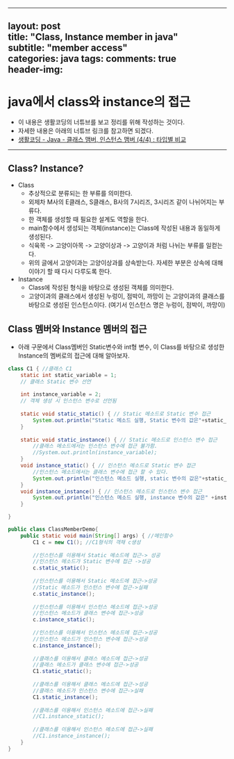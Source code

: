 
---  
layout: post  
title: "Class, Instance member in java"  
subtitle: "member access"  
categories: java
tags: 
comments: true  
header-img:
---  

# java에서 class와 instance의 접근
- 이 내용은 생활코딩의 너튜브를 보고 정리를 위해 작성하는 것이다.
- 자세한 내용은 아래의 너튜브 링크를 참고하면 되겠다.
- [생활코딩 - Java - 클래스 맴버, 인스턴스 맴버 (4/4) : 타입별 비교](https://youtu.be/AiquVwHyeGQ)
---
## Class? Instance?
- Class
	- 추상적으로 분류되는 한 부류를 의미한다.
	- 외제차 M사의 E클래스, S클래스, B사의 7시리즈, 3시리즈 같이 나뉘어지는 부류다. 
	- 한 객체를 생성할 때 필요한 설계도 역할을 한다.
	- main함수에서 생성되는 객체(instance)는 Class에 작성된 내용과 동일하게 생성된다.
	- 식육목 -> 고양이아목 -> 고양이상과 -> 고양이과 처럼 나뉘는 부류를 일컫는다.
	- 위의 글에서 고양이과는 고양이상과를 상속받는다. 자세한 부분은 상속에 대해 이야기 할 때 다시 다루도록 한다. 
- Instance
	- Class에 작성된 형식을 바탕으로 생성된 객체를 의미한다.
	- 고양이과의 클래스에서 생성된 누렁이, 점박이, 까망이 는 고양이과의 클래스를 바탕으로 생성된 인스턴스이다. (여기서 인스턴스 명은 누렁이, 점박이, 까망이) 

## Class 멤버와 Instance 멤버의 접근
- 아래 구문에서 Class멤버인 Static변수와 int형 변수, 이 Class를 바탕으로 생성한 Instance의 멤버로의 접근에 대해 알아보자.
```java
class C1 { //클래스 C1
	static int static_variable = 1;
	// 클래스 Static 변수 선언
	
	int instance_variable = 2;
	// 객체 생성 시 인스턴스 변수로 선언됨
	
	static void static_static() { // Static 메소드로 Static 변수 접근
		System.out.println("Static 메소드 실행, Static 변수의 값은"+static_variable+"이다"); // Static 메소드에서 클래스의 Static 변수 출력
	}
	
	static void static_instance() { // Static 메소드로 인스턴스 변수 접근
		//클래스 메소드에서는 인스턴스 변수에 접근 불가함.
		//System.out.println(instance_variable);
	}
	void instance_static() { // 인스턴스 메소드로 Static 변수 접근
		//인스턴스 메소드에서는 클래스 변수에 접근 할 수 있다.
		System.out.println("인스턴스 메소드 실행, static 변수의 값은"+static_variable+"이다" );
	}
	void instance_instance() { // 인스턴스 메소드로 인스턴스 변수 접근
		System.out.println("인스턴스 메소드 실행, instance 변수의 값은" +instance_variable+"이다");
	}

}

public class ClassMemberDemo{
	public static void main(String[] args) { //메인함수
		C1 c = new C1(); //C1형식의 객채 c생성
		
		//인스턴스를 이용해서 Static 메소드에 접근-> 성공
		//인스턴스 메소드가 Static 변수에 접근 ->성공
		c.static_static();
		
		//인스턴스를 이용해서 Static 메소드에 접근->성공
		//Static 메소드가 인스턴스 변수에 접근->실패
		c.static_instance();
		
		//인스턴스를 이용해서 인스턴스 메소드에 접근->성공
		//인스턴스 메소드가 클래스 변수에 접근->성공
		c.instance_static();
		
		//인스턴스를 이용해서 인스턴스 메소드에 접근->성공
		//인스턴스 메소드가 인스턴스 변수에 접근->성공
		c.instance_instance();
		
		//클래스를 이용해서 클래스 메소드에 접근->성공
		//클래스 메소드가 클래스 변수에 접근->성공
		C1.static_static();
		
		//클래스를 이용해서 클래스 메소드에 접근->성공
		//클래스 메소드가 인스턴스 변수에 접근->실패
		C1.static_instance();
		
		//클래스를 이용해서 인스턴스 메소드에 접근->실패
		//C1.instance_static();
		
		//클래스를 이용해서 인스턴스 메소드에 접근->실패
		//C1.instance_instance();
	}
}
```